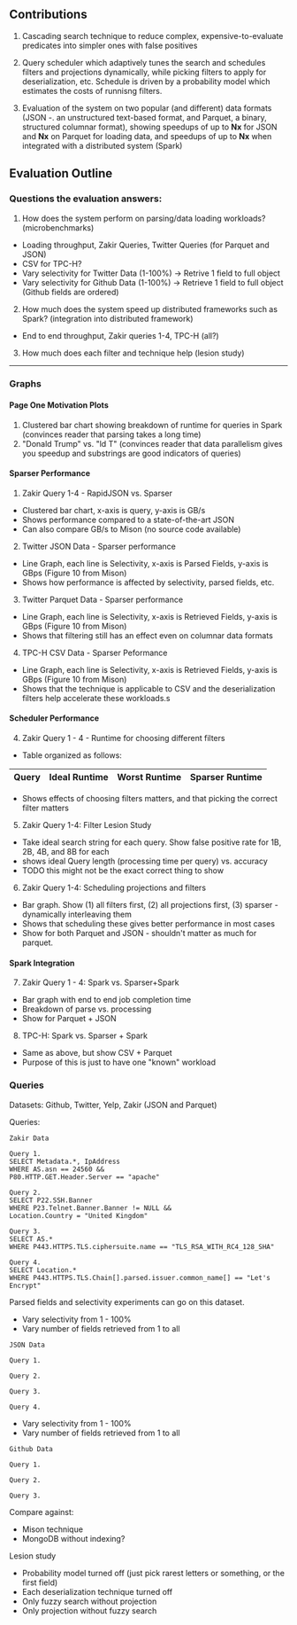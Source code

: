 ## Contributions

1. Cascading search technique to reduce complex, expensive-to-evaluate predicates into simpler ones with false positives

2. Query scheduler which adaptively tunes the search and schedules filters and projections dynamically, while picking filters to apply for deserialization, etc. Schedule is driven by a probability model which estimates the costs of runnisng filters.

3. Evaluation of the system on two popular (and different) data formats (JSON -. an unstructured text-based format, and Parquet, a binary, structured columnar format), showing speedups of up to **Nx** for JSON and **Nx** on Parquet for loading data, and speedups of up to **Nx** when integrated with a distributed system (Spark)


## Evaluation Outline

### Questions the evaluation answers:

1. How does the system perform on parsing/data loading workloads? (microbenchmarks)

* Loading throughput, Zakir Queries, Twitter Queries (for Parquet and JSON)
* CSV for TPC-H?
* Vary selectivity for Twitter Data (1-100%) -> Retrive 1 field to full object
* Vary selectivity for Github Data (1-100%) -> Retrieve 1 field to full object (Github fields are ordered)

2. How much does the system speed up distributed frameworks such as Spark? (integration into distributed framework)

* End to end throughput, Zakir queries 1-4, TPC-H (all?) 

3. How much does each filter and technique help (lesion study)

---

### Graphs

#### Page One Motivation Plots

1. Clustered bar chart showing breakdown of runtime for queries in Spark (convinces reader that parsing takes a long time)
2. "Donald Trump" vs. "ld T" (convinces reader that data parallelism gives you speedup and substrings are good indicators of queries)

#### Sparser Performance

1. Zakir Query 1-4 - RapidJSON vs. Sparser

 * Clustered bar chart, x-axis is query, y-axis is GB/s
 * Shows performance compared to a state-of-the-art JSON
 * Can also compare GB/s to Mison (no source code available)

2. Twitter JSON Data - Sparser performance

 * Line Graph, each line is Selectivity, x-axis is Parsed Fields, y-axis is GBps (Figure 10 from Mison)
 * Shows how performance is affected by selectivity, parsed fields, etc.

3. Twitter Parquet Data - Sparser performance

 * Line Graph, each line is Selectivity, x-axis is Retrieved Fields, y-axis is GBps (Figure 10 from Mison)
 * Shows that filtering still has an effect even on columnar data formats

4. TPC-H CSV Data - Sparser Peformance

 * Line Graph, each line is Selectivity, x-axis is Retrieved Fields, y-axis is GBps (Figure 10 from Mison)
 * Shows that the technique is applicable to CSV and the deserialization filters help accelerate these workloads.s

#### Scheduler Performance

4. Zakir Query 1 - 4 - Runtime for choosing different filters

 * Table organized as follows:

 | Query | Ideal Runtime | Worst Runtime | Sparser Runtime |
 | --- | --- | --- | --- |

 *  Shows effects of choosing filters matters, and that picking the correct filter matters

 5. Zakir Query 1-4: Filter Lesion Study

 * Take ideal search string for each query. Show false positive rate for 1B, 2B, 4B, and 8B for each
 * shows ideal Query length (processing time per query) vs. accuracy
 * TODO this might not be the exact correct thing to show

 6. Zakir Query 1-4: Scheduling projections and filters

 * Bar graph. Show (1) all filters first, (2) all projections first, (3) sparser - dynamically interleaving them
 * Shows that scheduling these gives better performance in most cases
 * Show for both Parquet and JSON - shouldn't matter as much for parquet.

#### Spark Integration

7. Zakir Query 1 - 4: Spark vs. Sparser+Spark

* Bar graph with end to end job completion time
* Breakdown of parse vs. processing
* Show for Parquet + JSON

8. TPC-H: Spark vs. Sparser + Spark

* Same as above, but show CSV + Parquet
* Purpose of this is just to have one "known" workload

### Queries

Datasets: Github, Twitter, Yelp, Zakir (JSON and Parquet)

Queries:

```
Zakir Data

Query 1.
SELECT Metadata.*, IpAddress 
WHERE AS.asn == 24560 &&
P80.HTTP.GET.Header.Server == "apache"

Query 2.
SELECT P22.SSH.Banner
WHERE P23.Telnet.Banner.Banner != NULL &&
Location.Country = "United Kingdom"

Query 3.
SELECT AS.*
WHERE P443.HTTPS.TLS.ciphersuite.name == "TLS_RSA_WITH_RC4_128_SHA"

Query 4.
SELECT Location.*
WHERE P443.HTTPS.TLS.Chain[].parsed.issuer.common_name[] == "Let's Encrypt"
```

Parsed fields and selectivity experiments can go on this dataset.
* Vary selectivity from 1 - 100%
* Vary number of fields retrieved from 1 to all
```
JSON Data

Query 1.

Query 2.

Query 3.

Query 4.
```

* Vary selectivity from 1 - 100%
* Vary number of fields retrieved from 1 to all
```
Github Data

Query 1.

Query 2.

Query 3.
```

Compare against:

* Mison technique
* MongoDB without indexing?

Lesion study

* Probability model turned off (just pick rarest letters or something, or the first field)
* Each deserialization technique turned off
* Only fuzzy search without projection
* Only projection without fuzzy search
